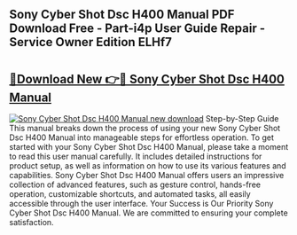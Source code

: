 ## Sony Cyber Shot Dsc H400 Manual PDF Download Free - Part-i4p User Guide Repair - Service Owner Edition ELHf7

# <h2><a href="http://cf26052.oget.top/?id=Sony+Cyber+Shot+Dsc+H400+Manual">🔗Download New 👉🔴 Sony Cyber Shot Dsc H400 Manual</a></h2>

[![Sony Cyber Shot Dsc H400 Manual new download](https://i.imgur.com/5g1atiW.png)](http://cf26052.oget.top/?id=Sony+Cyber+Shot+Dsc+H400+Manual)
Step-by-Step Guide This manual breaks down the process of using your new Sony Cyber Shot Dsc H400 Manual into manageable steps for effortless operation. To get started with your Sony Cyber Shot Dsc H400 Manual, please take a moment to read this user manual carefully. It includes detailed instructions for product setup, as well as information on how to use its various features and capabilities. Sony Cyber Shot Dsc H400 Manual offers users an impressive collection of advanced features, such as gesture control, hands-free operation, customizable shortcuts, and automated tasks, all easily accessible through the user interface. Your Success is Our Priority Sony Cyber Shot Dsc H400 Manual. We are committed to ensuring your complete satisfaction.
